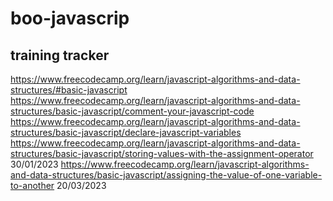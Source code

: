 # boo-javascrip
## training tracker
https://www.freecodecamp.org/learn/javascript-algorithms-and-data-structures/#basic-javascript
https://www.freecodecamp.org/learn/javascript-algorithms-and-data-structures/basic-javascript/comment-your-javascript-code
https://www.freecodecamp.org/learn/javascript-algorithms-and-data-structures/basic-javascript/declare-javascript-variables
https://www.freecodecamp.org/learn/javascript-algorithms-and-data-structures/basic-javascript/storing-values-with-the-assignment-operator  30/01/2023
https://www.freecodecamp.org/learn/javascript-algorithms-and-data-structures/basic-javascript/assigning-the-value-of-one-variable-to-another 20/03/2023
